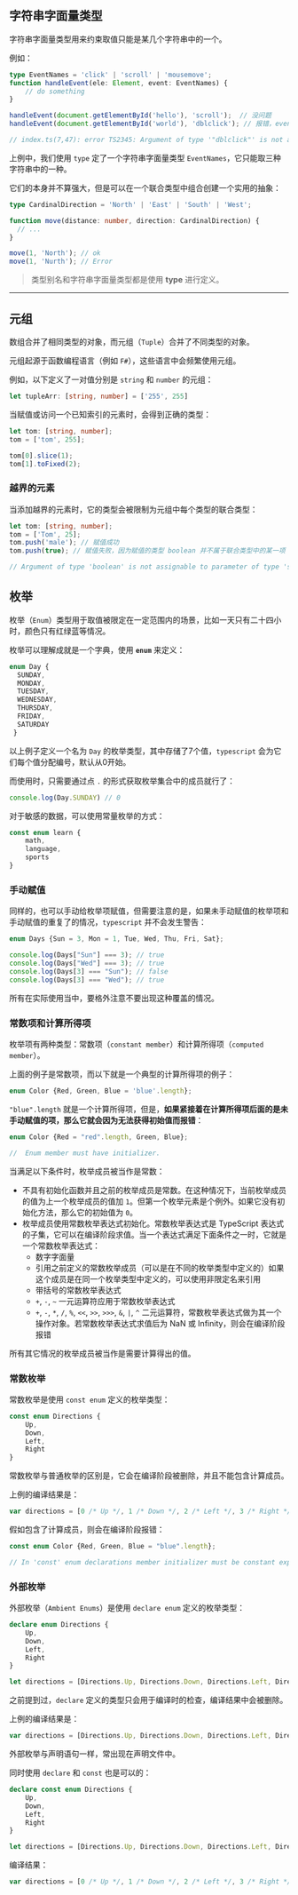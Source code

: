 ## 字符串字面量类型

字符串字面量类型用来约束取值只能是某几个字符串中的一个。

例如：

```typescript
type EventNames = 'click' | 'scroll' | 'mousemove';
function handleEvent(ele: Element, event: EventNames) {
    // do something
}

handleEvent(document.getElementById('hello'), 'scroll');  // 没问题
handleEvent(document.getElementById('world'), 'dblclick'); // 报错，event 不能为 'dblclick'

// index.ts(7,47): error TS2345: Argument of type '"dblclick"' is not assignable to parameter of type 'EventNames'.
```

上例中，我们使用 `type` 定了一个字符串字面量类型 `EventNames`，它只能取三种字符串中的一种。

它们的本身并不算强大，但是可以在一个联合类型中组合创建一个实用的抽象：

```typescript
type CardinalDirection = 'North' | 'East' | 'South' | 'West';

function move(distance: number, direction: CardinalDirection) {
  // ...
}

move(1, 'North'); // ok
move(1, 'Nurth'); // Error
```



> 类型别名和字符串字面量类型都是使用 **type** 进行定义。

---

## 元组

数组合并了相同类型的对象，而元组（`Tuple`）合并了不同类型的对象。

元组起源于函数编程语言（例如 `F#`），这些语言中会频繁使用元组。

例如，以下定义了一对值分别是 `string` 和 `number` 的元组：

```typescript
let tupleArr: [string, number] = ['255', 255]
```

当赋值或访问一个已知索引的元素时，会得到正确的类型：

```typescript
let tom: [string, number];
tom = ['tom', 255];

tom[0].slice(1);
tom[1].toFixed(2);
```

<!--注意：对元组类型的变量进行初始化或者赋值的时候，需要提供元组类型中所有指定的项。-->

### 越界的元素

当添加越界的元素时，它的类型会被限制为元组中每个类型的联合类型：

```typescript
let tom: [string, number];
tom = ['Tom', 25];
tom.push('male'); // 赋值成功
tom.push(true); // 赋值失败，因为赋值的类型 boolean 并不属于联合类型中的某一项

// Argument of type 'boolean' is not assignable to parameter of type 'string | number'
```



## 枚举

枚举（`Enum`）类型用于取值被限定在一定范围内的场景，比如一天只有二十四小时，颜色只有红绿蓝等情况。

枚举可以理解成就是一个字典，使用 **`enum`** 来定义：

```typescript
enum Day {
  SUNDAY,
  MONDAY,
  TUESDAY,
  WEDNESDAY,
  THURSDAY,
  FRIDAY,
  SATURDAY
 }
```

以上例子定义一个名为 `Day` 的枚举类型，其中存储了7个值，`typescript` 会为它们每个值分配编号，默认从0开始。

而使用时，只需要通过点 `.` 的形式获取枚举集合中的成员就行了：

```typescript
console.log(Day.SUNDAY) // 0
```



对于敏感的数据，可以使用常量枚举的方式：

```typescript
const enum learn {
    math,
    language,
    sports
}
```



### 手动赋值

同样的，也可以手动给枚举项赋值，但需要注意的是，如果未手动赋值的枚举项和手动赋值的重复了的情况，`typescript` 并不会发生警告：

```typescript
enum Days {Sun = 3, Mon = 1, Tue, Wed, Thu, Fri, Sat};

console.log(Days["Sun"] === 3); // true
console.log(Days["Wed"] === 3); // true
console.log(Days[3] === "Sun"); // false
console.log(Days[3] === "Wed"); // true
```

所有在实际使用当中，要格外注意不要出现这种覆盖的情况。

### 常数项和计算所得项

枚举项有两种类型：常数项（`constant member`）和计算所得项（`computed member`）。

上面的例子是常数项，而以下就是一个典型的计算所得项的例子：

```typescript
enum Color {Red, Green, Blue = 'blue'.length};
```

`"blue".length` 就是一个计算所得项，但是，**如果紧接着在计算所得项后面的是未手动赋值的项，那么它就会因为无法获得初始值而报错**：

```typescript
enum Color {Red = "red".length, Green, Blue};

//  Enum member must have initializer.
```

当满足以下条件时，枚举成员被当作是常数：

- 不具有初始化函数并且之前的枚举成员是常数。在这种情况下，当前枚举成员的值为上一个枚举成员的值加 `1`。但第一个枚举元素是个例外。如果它没有初始化方法，那么它的初始值为 `0`。
- 枚举成员使用常数枚举表达式初始化。常数枚举表达式是 TypeScript 表达式的子集，它可以在编译阶段求值。当一个表达式满足下面条件之一时，它就是一个常数枚举表达式：
  - 数字字面量
  - 引用之前定义的常数枚举成员（可以是在不同的枚举类型中定义的）如果这个成员是在同一个枚举类型中定义的，可以使用非限定名来引用
  - 带括号的常数枚举表达式
  - `+`, `-`, `~` 一元运算符应用于常数枚举表达式
  - `+`, `-`, `*`, `/`, `%`, `<<`, `>>`, `>>>`, `&`, `|`, `^` 二元运算符，常数枚举表达式做为其一个操作对象。若常数枚举表达式求值后为 NaN 或 Infinity，则会在编译阶段报错

所有其它情况的枚举成员被当作是需要计算得出的值。



### 常数枚举

常数枚举是使用 `const enum` 定义的枚举类型：

```typescript
const enum Directions {
    Up,
    Down,
    Left,
    Right
}
```

常数枚举与普通枚举的区别是，它会在编译阶段被删除，并且不能包含计算成员。

上例的编译结果是：

```typescript
var directions = [0 /* Up */, 1 /* Down */, 2 /* Left */, 3 /* Right */];
```

假如包含了计算成员，则会在编译阶段报错：

```typescript
const enum Color {Red, Green, Blue = "blue".length};

// In 'const' enum declarations member initializer must be constant expression.
```



### 外部枚举

外部枚举（`Ambient Enums`）是使用 `declare enum` 定义的枚举类型：

```typescript
declare enum Directions {
    Up,
    Down,
    Left,
    Right
}

let directions = [Directions.Up, Directions.Down, Directions.Left, Directions.Right];
```

之前提到过，`declare` 定义的类型只会用于编译时的检查，编译结果中会被删除。

上例的编译结果是：

```javascript
var directions = [Directions.Up, Directions.Down, Directions.Left, Directions.Right];
```

外部枚举与声明语句一样，常出现在声明文件中。

同时使用 `declare` 和 `const` 也是可以的：

```typescript
declare const enum Directions {
    Up,
    Down,
    Left,
    Right
}

let directions = [Directions.Up, Directions.Down, Directions.Left, Directions.Right];
```

编译结果：

```javascript
var directions = [0 /* Up */, 1 /* Down */, 2 /* Left */, 3 /* Right */];
```